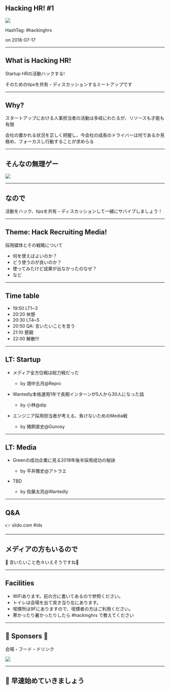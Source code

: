 ## Hacking HR! #1

![](/assets/images/hacking-hr-banner.png)

HashTag: #hackinghrs

on 2018-07-17

---

## What is Hacking HR!

Startup HRの活動ハックする!

そのためのtipsを共有・ディスカッションするミートアップです

---

## Why?

スタートアップにおける人事担当者の活動は多岐にわたるが、リソースも才能も有限

会社の置かれる状況を正しく把握し、今会社の成長のドライバーは何であるか見極め、フォーカスし行動することが求めらる

---

## そんなの無理ゲー

![](/meetups/1/oh.png)

---

## なので

活動をハック、tipsを共有・ディスカッションして一緒にサバイブしましょう！

---

## Theme: Hack Recruiting Media!

採用媒体とその戦略について

- 何を使えばよいのか？
- どう使うのが良いのか？
- 使ってみたけど成果が出なかったのなぜ？
- など

---

## Time table

- 19:50 LT1~3
- 20:20 休憩
- 20:30 LT4~5
- 20:50 QA: 言いたいことを言う
- 21:10 懇親
- 22:00 解散!!!

---

## LT: Startup

- メディア全方位戦は総力戦だった
  - by 畑中五月@Repro

- Wantedly本格運用1年で長期インターンが5人から30人になった話
  - by 小林@dip

- エンジニア採用担当者が考える、負けないためのMedia戦
  - by 猪飼直史@Gunosy

---

## LT: Media

- Greenの成功企業に見る2018年後半採用成功の秘訣
  - by 平井雅史@アトラエ

- TBD
  - by 佐藤太亮@Wantedly

---

## Q&A

👉 slido.com #ids

---

## メディアの方もいるので

👻 言いたいこと色々いえそうですね👻

---

## Facilities

- WiFiあります。前の方に書いてあるので参照ください。
- トイレは会場を出て突き当り左にあります。
- 喫煙所は9Fにありますので、喫煙者の方はご利用ください。
- 寒かったり暑かったりしたら #hackinghrs で教えてください

---

## 🎉 Sponsers 👏

会場・フード・ドリンク

![](/assets/images/sponsers/repro-logo-colored.png)

---

## 📢 早速始めていきましょう

